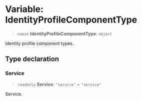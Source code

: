 # Variable: IdentityProfileComponentType

> `const` **IdentityProfileComponentType**: `object`

Identity profile component types.

## Type declaration

### Service

> `readonly` **Service**: `"service"` = `"service"`

Service.
